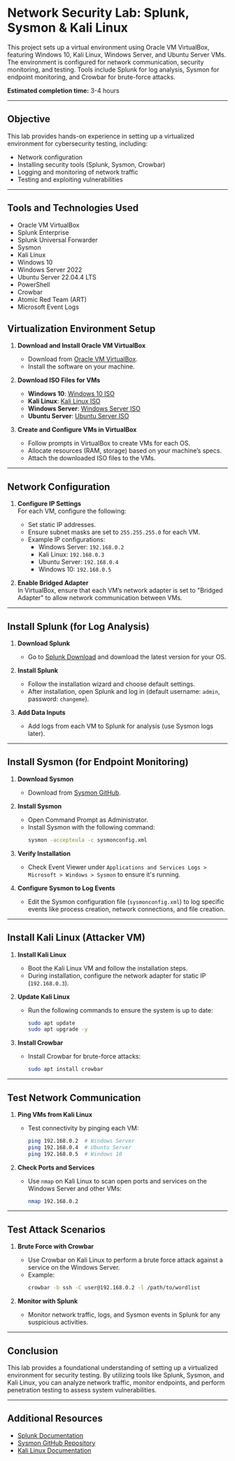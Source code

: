 # Network Security Lab: Splunk, Sysmon & Kali Linux

This project sets up a virtual environment using Oracle VM VirtualBox, featuring Windows 10, Kali Linux, Windows Server, and Ubuntu Server VMs. The environment is configured for network communication, security monitoring, and testing. Tools include Splunk for log analysis, Sysmon for endpoint monitoring, and Crowbar for brute-force attacks.

**Estimated completion time:** 3-4 hours

---

## Objective

This lab provides hands-on experience in setting up a virtualized environment for cybersecurity testing, including:

- Network configuration
- Installing security tools (Splunk, Sysmon, Crowbar)
- Logging and monitoring of network traffic
- Testing and exploiting vulnerabilities

---

## Tools and Technologies Used

- Oracle VM VirtualBox
- Splunk Enterprise
- Splunk Universal Forwarder
- Sysmon
- Kali Linux
- Windows 10
- Windows Server 2022
- Ubuntu Server 22.04.4 LTS
- PowerShell
- Crowbar
- Atomic Red Team (ART)
- Microsoft Event Logs

## Virtualization Environment Setup

1. **Download and Install Oracle VM VirtualBox**  
   - Download from [Oracle VM VirtualBox](https://www.virtualbox.org/wiki/Downloads).
   - Install the software on your machine.

2. **Download ISO Files for VMs**  
   - **Windows 10**: [Windows 10 ISO](https://www.microsoft.com/en-us/software-download/windows10ISO)
   - **Kali Linux**: [Kali Linux ISO](https://www.kali.org/get-kali/)
   - **Windows Server**: [Windows Server ISO](https://www.microsoft.com/en-us/evalcenter/evaluate-windows-server)
   - **Ubuntu Server**: [Ubuntu Server ISO](https://ubuntu.com/download/server)

3. **Create and Configure VMs in VirtualBox**  
   - Follow prompts in VirtualBox to create VMs for each OS.
   - Allocate resources (RAM, storage) based on your machine’s specs.
   - Attach the downloaded ISO files to the VMs.

---

## Network Configuration

1. **Configure IP Settings**  
   For each VM, configure the following:
   - Set static IP addresses.
   - Ensure subnet masks are set to `255.255.255.0` for each VM.
   - Example IP configurations:
     - Windows Server: `192.168.0.2`
     - Kali Linux: `192.168.0.3`
     - Ubuntu Server: `192.168.0.4`
     - Windows 10: `192.168.0.5`

2. **Enable Bridged Adapter**  
   In VirtualBox, ensure that each VM’s network adapter is set to "Bridged Adapter" to allow network communication between VMs.

---

## Install Splunk (for Log Analysis)

1. **Download Splunk**  
   - Go to [Splunk Download](https://www.splunk.com/en_us/download/splunk-enterprise.html) and download the latest version for your OS.

2. **Install Splunk**  
   - Follow the installation wizard and choose default settings.
   - After installation, open Splunk and log in (default username: `admin`, password: `changeme`).

3. **Add Data Inputs**  
   - Add logs from each VM to Splunk for analysis (use Sysmon logs later).

---

## Install Sysmon (for Endpoint Monitoring)

1. **Download Sysmon**  
   - Download from [Sysmon GitHub](https://github.com/SwiftOnSecurity/sysmon).

2. **Install Sysmon**  
   - Open Command Prompt as Administrator.
   - Install Sysmon with the following command:
     ```bash
     sysmon -accepteula -c sysmonconfig.xml
     ```

3. **Verify Installation**  
   - Check Event Viewer under `Applications and Services Logs > Microsoft > Windows > Sysmon` to ensure it's running.

4. **Configure Sysmon to Log Events**  
   - Edit the Sysmon configuration file (`sysmonconfig.xml`) to log specific events like process creation, network connections, and file creation.

---

## Install Kali Linux (Attacker VM)

1. **Install Kali Linux**  
   - Boot the Kali Linux VM and follow the installation steps.
   - During installation, configure the network adapter for static IP (`192.168.0.3`).

2. **Update Kali Linux**  
   - Run the following commands to ensure the system is up to date:
     ```bash
     sudo apt update
     sudo apt upgrade -y
     ```

3. **Install Crowbar**  
   - Install Crowbar for brute-force attacks:
     ```bash
     sudo apt install crowbar
     ```

---

## Test Network Communication

1. **Ping VMs from Kali Linux**  
   - Test connectivity by pinging each VM:
     ```bash
     ping 192.168.0.2  # Windows Server
     ping 192.168.0.4  # Ubuntu Server
     ping 192.168.0.5  # Windows 10
     ```

2. **Check Ports and Services**  
   - Use `nmap` on Kali Linux to scan open ports and services on the Windows Server and other VMs:
     ```bash
     nmap 192.168.0.2
     ```

---

## Test Attack Scenarios

1. **Brute Force with Crowbar**  
   - Use Crowbar on Kali Linux to perform a brute force attack against a service on the Windows Server.
   - Example:
     ```bash
     crowbar -b ssh -C user@192.168.0.2 -l /path/to/wordlist
     ```

2. **Monitor with Splunk**  
   - Monitor network traffic, logs, and Sysmon events in Splunk for any suspicious activities.

---

## Conclusion

This lab provides a foundational understanding of setting up a virtualized environment for security testing. By utilizing tools like Splunk, Sysmon, and Kali Linux, you can analyze network traffic, monitor endpoints, and perform penetration testing to assess system vulnerabilities.

---

## Additional Resources

- [Splunk Documentation](https://docs.splunk.com)
- [Sysmon GitHub Repository](https://github.com/SwiftOnSecurity/sysmon)
- [Kali Linux Documentation](https://www.kali.org/docs/)
